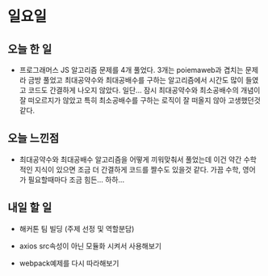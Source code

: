 # 일요일

## 오늘 한 일
- 프로그래머스 JS 알고리즘 문제를 4개 풀었다. 3개는 poiemaweb과 겹치는 문제라 금방 풀었고 최대공약수와 최대공배수를 구하는 알고리즘에서 시간도 많이 들였고 코드도 간결하게 나오지 않았다. 일단... 잠시 최대공약수와 최소공배수의 개념이 잘 떠오르지가 않았고 특히 최소공배수를 구하는 로직이 잘 떠올지 않아 고생했던것 같다.

## 오늘 느낀점
- 최대공약수와 최대공배수 알고리즘을 어떻게 끼워맞춰서 풀었는데 이건 약간 수학적인 지식이 있으면 조금 더 간결하게 코드를 짤수도 있을것 같다. 가끔 수학, 영어가 필요할때마다 조금 힘든... 하하...

## 내일 할 일
- 해커톤 팀 빌딩 (주제 선정 및 역할분담)

- axios src속성이 아닌 모듈화 시켜서 사용해보기

- webpack예제를 다시 따라해보기
